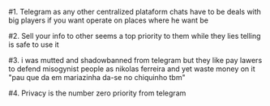 
#1. Telegram as any other centralized plataform chats have to be deals with big players if you want operate on places where he want be

#2. Sell your info to other seems a top priority to them while they lies telling is safe to use it

#3. i was mutted and shadowbanned from telegram but they like pay lawers to defend misogynist people as nikolas ferreira and yet waste money on it "pau que da em mariazinha da-se no chiquinho tbm"

#4. Privacy is the number zero priority from telegram

